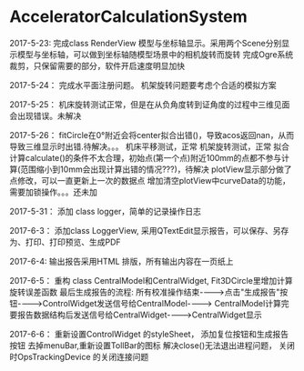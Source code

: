 # AcceleratorCalculationSystem
2017-5-23:  完成class RenderView 模型与坐标轴显示。采用两个Scene分别显示模型与坐标轴，可以做到坐标轴随模型场景中的相机旋转而旋转
			完成Ogre系统裁剪，只保留需要的部分，软件开启速度明显加快
			
2017-5-24： 完成水平面注册问题。
			机架旋转问题要考虑个合适的模拟方案
			
2017-5-25： 机床旋转测试正常，但是在从负角度转到证角度的过程中三维见面会出现错误。未解决

2017-5-26： fitCircle在0°附近会将center拟合出错()，导致acos返回nan，从而导致三维显示时出错.待解决。。。
			机床平移测试，正常
			机架旋转测试，正常
			拟合计算calculate()的条件不太合理，初始点(第一个点)附近100mm的点都不参与计算(范围缩小到10mm会出现计算出错的情况???)，待解决
			plotView显示部分做了点修改，可以一直更新上一次的数据点
			增加清空plotView中curveData的功能，需要加锁操作。。。还未加

2017-5-31： 添加 class logger，简单的记录操作日志

2017-6-3： 添加class LoggerView, 采用QTextEdit显示报告，可以保存、另存为、打印、打印预览、生成PDF
			
2017-6-4:  输出报告采用HTML 排版，所有输出内容在一页纸上

2017-6-5： 重构 class CentralModel和CentralWidget, Fit3DCircle里增加计算旋转误差函数
		   最后生成报告的流程: 所有校准操作结束---->点击"生成报告"按钮---->ControlWidget发送信号给CentralModel----> 
							   CentralModel计算完要报告数据结构后发送信号给CentralWidget---->CentralWidget显示
							   
2017-6-6： 重新设置ControlWidget 的styleSheet， 添加复位按钮和生成报告按钮
			去掉menuBar,重新设置TollBar的图标
			解决close()无法退出进程问题， 关闭时OpsTrackingDevice 的关闭连接问题
			